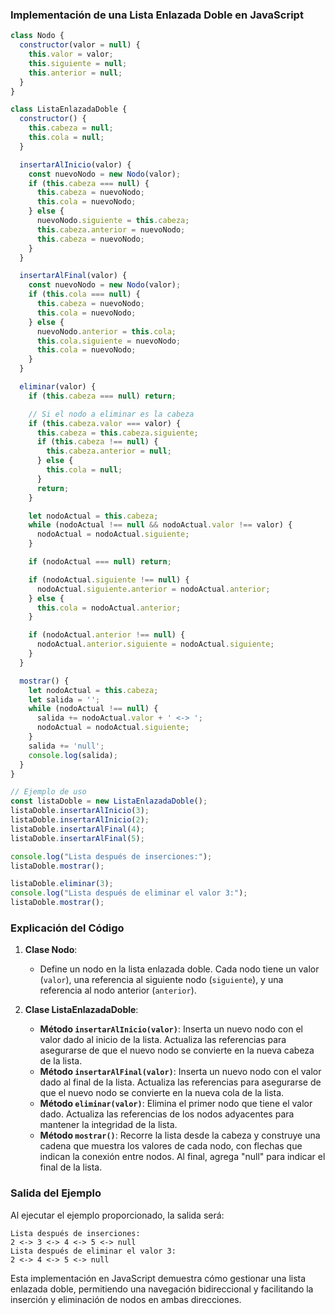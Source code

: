 <!-- Una lista enlazada doble (doubly linked list) es una estructura de datos donde cada nodo tiene dos referencias: una al nodo siguiente y otra al nodo anterior. Esto permite una navegación bidireccional a través de la lista, facilitando operaciones de inserción y eliminación en ambos extremos de la lista. -->

<!-- A continuación, te muestro una implementación básica de una lista enlazada doble en JavaScript, incluyendo operaciones para insertar al inicio, insertar al final, eliminar un nodo y mostrar la lista. -->

### Implementación de una Lista Enlazada Doble en JavaScript

```javascript
class Nodo {
  constructor(valor = null) {
    this.valor = valor;
    this.siguiente = null;
    this.anterior = null;
  }
}

class ListaEnlazadaDoble {
  constructor() {
    this.cabeza = null;
    this.cola = null;
  }

  insertarAlInicio(valor) {
    const nuevoNodo = new Nodo(valor);
    if (this.cabeza === null) {
      this.cabeza = nuevoNodo;
      this.cola = nuevoNodo;
    } else {
      nuevoNodo.siguiente = this.cabeza;
      this.cabeza.anterior = nuevoNodo;
      this.cabeza = nuevoNodo;
    }
  }

  insertarAlFinal(valor) {
    const nuevoNodo = new Nodo(valor);
    if (this.cola === null) {
      this.cabeza = nuevoNodo;
      this.cola = nuevoNodo;
    } else {
      nuevoNodo.anterior = this.cola;
      this.cola.siguiente = nuevoNodo;
      this.cola = nuevoNodo;
    }
  }

  eliminar(valor) {
    if (this.cabeza === null) return;

    // Si el nodo a eliminar es la cabeza
    if (this.cabeza.valor === valor) {
      this.cabeza = this.cabeza.siguiente;
      if (this.cabeza !== null) {
        this.cabeza.anterior = null;
      } else {
        this.cola = null;
      }
      return;
    }

    let nodoActual = this.cabeza;
    while (nodoActual !== null && nodoActual.valor !== valor) {
      nodoActual = nodoActual.siguiente;
    }

    if (nodoActual === null) return;

    if (nodoActual.siguiente !== null) {
      nodoActual.siguiente.anterior = nodoActual.anterior;
    } else {
      this.cola = nodoActual.anterior;
    }

    if (nodoActual.anterior !== null) {
      nodoActual.anterior.siguiente = nodoActual.siguiente;
    }
  }

  mostrar() {
    let nodoActual = this.cabeza;
    let salida = '';
    while (nodoActual !== null) {
      salida += nodoActual.valor + ' <-> ';
      nodoActual = nodoActual.siguiente;
    }
    salida += 'null';
    console.log(salida);
  }
}

// Ejemplo de uso
const listaDoble = new ListaEnlazadaDoble();
listaDoble.insertarAlInicio(3);
listaDoble.insertarAlInicio(2);
listaDoble.insertarAlFinal(4);
listaDoble.insertarAlFinal(5);

console.log("Lista después de inserciones:");
listaDoble.mostrar();

listaDoble.eliminar(3);
console.log("Lista después de eliminar el valor 3:");
listaDoble.mostrar();
```

### Explicación del Código

1. **Clase Nodo**:
   - Define un nodo en la lista enlazada doble. Cada nodo tiene un valor (`valor`), una referencia al siguiente nodo (`siguiente`), y una referencia al nodo anterior (`anterior`).

2. **Clase ListaEnlazadaDoble**:
   - **Método `insertarAlInicio(valor)`**: Inserta un nuevo nodo con el valor dado al inicio de la lista. Actualiza las referencias para asegurarse de que el nuevo nodo se convierte en la nueva cabeza de la lista.
   - **Método `insertarAlFinal(valor)`**: Inserta un nuevo nodo con el valor dado al final de la lista. Actualiza las referencias para asegurarse de que el nuevo nodo se convierte en la nueva cola de la lista.
   - **Método `eliminar(valor)`**: Elimina el primer nodo que tiene el valor dado. Actualiza las referencias de los nodos adyacentes para mantener la integridad de la lista.
   - **Método `mostrar()`**: Recorre la lista desde la cabeza y construye una cadena que muestra los valores de cada nodo, con flechas que indican la conexión entre nodos. Al final, agrega "null" para indicar el final de la lista.

### Salida del Ejemplo

Al ejecutar el ejemplo proporcionado, la salida será:

```
Lista después de inserciones:
2 <-> 3 <-> 4 <-> 5 <-> null
Lista después de eliminar el valor 3:
2 <-> 4 <-> 5 <-> null
```

Esta implementación en JavaScript demuestra cómo gestionar una lista enlazada doble, permitiendo una navegación bidireccional y facilitando la inserción y eliminación de nodos en ambas direcciones.

